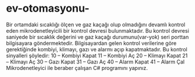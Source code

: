 # ev-otomasyonu-
Bir ortamdaki sıcaklığı ölçen ve gaz kaçağı olup olmadığını devamlı kontrol eden mikrodenetleyicili bir kontrol devresi bulunmaktadır. Bu kontrol devresi saniyede bir sıcaklık değerini ve gaz kaçağı durumunu(var-yok) seri porttan bilgisayara göndermektedir. Bilgisayardan gelen kontrol verilerine göre gerektiğinde kombiyi, klimayı, gazı ve alarmı açıp kapatmaktadır. Bu kontrol sinyalleri şöyledir: 10 – Kombiyi Kapat 11 – Kombiyi Aç 20 – Klimayı Kapat 21 – Klimayı Aç 30 – Gazı Kapat 31 – Gazı Aç 40 – Alarm Kapat 41 – Alarm Çal   Mikrodenetleyici ile beraber çalışan C# programını yapınız.
